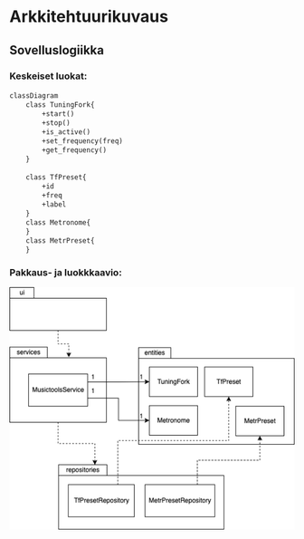 # Arkkitehtuurikuvaus

## Sovelluslogiikka

### Keskeiset luokat:
```mermaid
classDiagram
    class TuningFork{   
        +start()
        +stop()
        +is_active()
        +set_frequency(freq)
        +get_frequency()
    }
    
    class TfPreset{
        +id
        +freq
        +label
    }
    class Metronome{
    }
    class MetrPreset{
    }    
```
### Pakkaus- ja luokkkaavio:
![Sovelluksen pakkaus- ja luokkarakenne](./kuvat/musictools_pakkaus_luokat.png)
